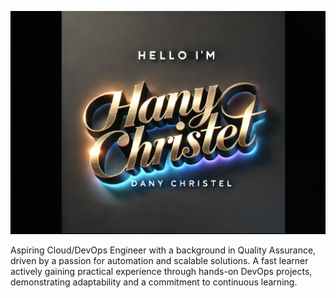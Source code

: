 ![image](https://github.com/Danychr1/Dany-Christel/blob/main/Dany%3AChristel.png)





Aspiring Cloud/DevOps Engineer with a background in Quality Assurance, driven by a passion for automation and scalable solutions. A fast learner actively gaining practical experience through hands-on DevOps projects, demonstrating adaptability and a commitment to continuous learning.

